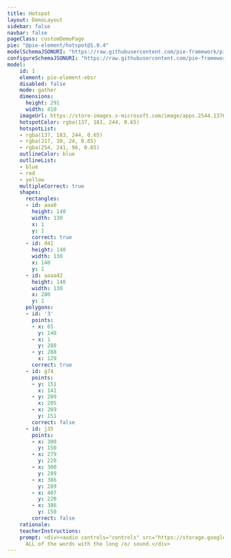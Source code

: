 ```yaml
---
title: Hotspot
layout: DemoLayout
sidebar: false
navbar: false
pageClass: customDemoPage
pie: "@pie-element/hotspot@1.0.4"
modelSchemaJSONURI: "https://raw.githubusercontent.com/pie-framework/pie-elements/develop/packages/hotspot/docs/pie-schema.json"
configureSchemaJSONURI: "https://raw.githubusercontent.com/pie-framework/pie-elements/develop/packages/hotspot/docs/config-schema.json"
model:
    id: 1
    element: pie-element-ebsr
    disabled: false
    mode: gather
    dimensions:
      height: 291
      width: 410
    imageUrl: https://store-images.s-microsoft.com/image/apps.2544.13768621950225582.167ba0c8-6eb8-47bb-96fe-278c89bf0dc9.ea440c13-fd1d-4705-b62c-9bfd9054b8b3?w=672&h=378&q=80&mode=letterbox&background=%23FFE4E4E4&format=jpg
    hotspotColor: rgba(137, 183, 244, 0.65)
    hotspotList:
    - rgba(137, 183, 244, 0.65)
    - rgba(217, 30, 24, 0.65)
    - rgba(254, 241, 96, 0.65)
    outlineColor: blue
    outlineList:
    - blue
    - red
    - yellow
    multipleCorrect: true
    shapes:
      rectangles:
      - id: aaa0
        height: 140
        width: 130
        x: 1
        y: 1
        correct: true
      - id: d41
        height: 140
        width: 130
        x: 140
        y: 1
      - id: aaaa42
        height: 140
        width: 130
        x: 280
        y: 1
      polygons:
      - id: '3'
        points:
        - x: 65
          y: 148
        - x: 1
          y: 288
        - y: 288
          x: 129
        correct: true
      - id: g74
        points:
        - y: 151
          x: 141
        - y: 289
          x: 205
        - x: 269
          y: 151
        correct: false
      - id: j35
        points:
        - x: 300
          y: 150
        - x: 279
          y: 220
        - x: 300
          y: 289
        - x: 386
          y: 289
        - x: 407
          y: 220
        - x: 386
          y: 150
        correct: false
    rationale: 
    teacherInstructions: 
    prompt: <div><audio controls="controls" src="https://storage.googleapis.com/pie-prod-221718-assets/audio/77f3f61e-5f2d-425f-80a5-fb814dfa5e4c"></audio><br><br>Choose
      ALL of the words with the long /o/ sound.</div>
---
```

